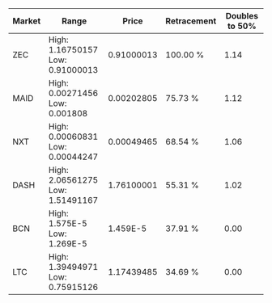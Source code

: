 | Market | Range | Price| Retracement | Doubles to 50% |
| --- | --- | --- | --- | --- |
| ZEC | High: 1.16750157<br />Low: 0.91000013 | 0.91000013 | 100.00 % | 1.14 |
| MAID | High: 0.00271456<br />Low: 0.001808 | 0.00202805 | 75.73 % | 1.12 |
| NXT | High: 0.00060831<br />Low: 0.00044247 | 0.00049465 | 68.54 % | 1.06 |
| DASH | High: 2.06561275<br />Low: 1.51491167 | 1.76100001 | 55.31 % | 1.02 |
| BCN | High: 1.575E-5<br />Low: 1.269E-5 | 1.459E-5 | 37.91 % | 0.00 |
| LTC | High: 1.39494971<br />Low: 0.75915126 | 1.17439485 | 34.69 % | 0.00 |
